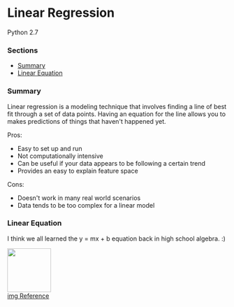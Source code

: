 # Linear Regression

Python 2.7

### Sections
 - [Summary](https://github.com/gravity226/Understanding_Data_Science/tree/master/Linear_Regression#summary)
 - [Linear Equation](https://github.com/gravity226/Understanding_Data_Science/tree/master/Linear_Regression#linear-equation)


### Summary
Linear regression is a modeling technique that involves finding a line of best fit through a set of data points.  Having an equation for the line allows you to makes predictions of things that haven't happened yet.  

Pros:
 - Easy to set up and run
 - Not computationally intensive
 - Can be useful if your data appears to be following a certain trend
 - Provides an easy to explain feature space

Cons:
 - Doesn't work in many real world scenarios
 - Data tends to be too complex for a linear model

### Linear Equation
I think we all learned the y = mx + b equation back in high school algebra.  :)

<img src="https://github.com/gravity226/Understanding_Data_Science/blob/master/imgs/ymxb.bmp" height="100"><br />
[img Reference](https://www.tes.com/lessons/Xn3MVjd8CqjH-Q/y-mx-b)














#
